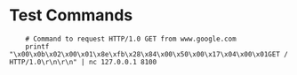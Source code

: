 
# Test Commands

        # Command to request HTTP/1.0 GET from www.google.com
        printf "\x00\x0b\x02\x00\x01\x8e\xfb\x28\x84\x00\x50\x00\x17\x04\x00\x01GET / HTTP/1.0\r\n\r\n" | nc 127.0.0.1 8100

